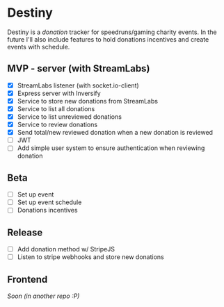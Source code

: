 # Destiny

Destiny is a *donation* tracker for speedruns/gaming charity events. In the future I'll also include features to hold donations incentives and create events with schedule.

## MVP - server (with StreamLabs)
- [x] StreamLabs listener (with socket.io-client)
- [x] Express server with Inversify
- [x] Service to store new donations from StreamLabs
- [x] Service to list all donations
- [x] Service to list unreviewed donations
- [x] Service to review donations
- [x] Send total/new reviewed donation when a new donation is reviewed
- [ ] JWT
- [ ] Add simple user system to ensure authentication when reviewing donation

## Beta
- [ ] Set up event
- [ ] Set up event schedule
- [ ] Donations incentives

## Release
- [ ] Add donation method w/ StripeJS
- [ ] Listen to stripe webhooks and store new donations

## Frontend
*Soon (in another repo :P)*
